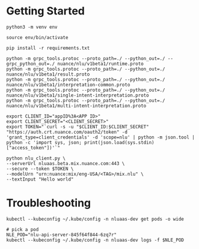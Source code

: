 # Getting Started

	python3 -m venv env

	source env/bin/activate
	
	pip install -r requirements.txt

	python -m grpc_tools.protoc --proto_path=./ --python_out=./ --grpc_python_out=./ nuance/nlu/v1beta1/runtime.proto
	python -m grpc_tools.protoc --proto_path=./ --python_out=./ nuance/nlu/v1beta1/result.proto
	python -m grpc_tools.protoc --proto_path=./ --python_out=./ nuance/nlu/v1beta1/interpretation-common.proto
	python -m grpc_tools.protoc --proto_path=./ --python_out=./ nuance/nlu/v1beta1/single-intent-interpretation.proto
	python -m grpc_tools.protoc --proto_path=./ --python_out=./ nuance/nlu/v1beta1/multi-intent-interpretation.proto

	export CLIENT_ID="appID%3A<APP ID>"
	export CLIENT_SECRET="<CLIENT_SECRET>"
	export TOKEN="`curl -s -u "$CLIENT_ID:$CLIENT_SECRET" "https://auth.crt.nuance.com/oauth2/token" -d 'grant_type=client_credentials' -d 'scope=nlu' | python -m json.tool |  python -c 'import sys, json; print(json.load(sys.stdin)["access_token"])'`"

	python nlu_client.py \
	--serverUrl nluaas.beta.mix.nuance.com:443 \
	--secure --token $TOKEN \
	--modelUrn "urn:nuance:mix/eng-USA/<TAG>/mix.nlu" \
	--textInput "Hello world"

# Troubleshooting
	
	kubectl --kubeconfig ~/.kube/config -n nluaas-dev get pods -o wide

	# pick a pod
	NLE_POD="nlu-api-server-845f64f844-6zq7r"
	kubectl --kubeconfig ~/.kube/config -n nluaas-dev logs -f $NLE_POD
